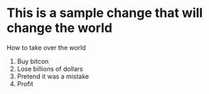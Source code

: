 # This is a sample change that will change the world

How to take over the world

1. Buy bitcon
2. Lose billions of dollars
3. Pretend it was a mistake
4. Profit
